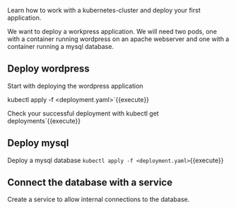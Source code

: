 Learn how to work with a kubernetes-cluster and deploy your first application.

We want to deploy a workpress application. 
We will need two pods, one with a container running wordpress on an apache webserver and one with a container running a mysql database. 

## Deploy wordpress

Start with deploying the wordpress application

kubectl apply -f <deployment.yaml>`{{execute}}

Check your successful deployment with 
kubectl get deployments`{{execute}}	

## Deploy mysql

Deploy a mysql database 
`kubectl apply -f <deployment.yaml>`{{execute}}

## Connect the database with a service

Create a service to allow internal connections to the database.